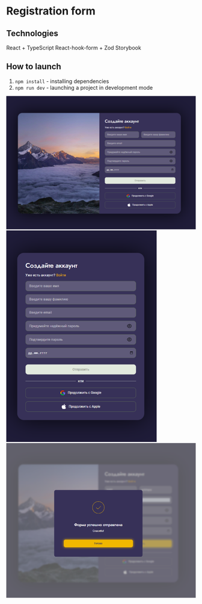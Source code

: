 # Registration form

## Technologies

React + TypeScript
React-hook-form + Zod
Storybook

## How to launch

1. ```npm install``` - installing dependencies
2. ```npm run dev``` - launching a project in development mode

<img src="./public/images/img.png" alt="Описание картинки" width="600" />
<img src="./public/images/img_1.png" alt="Описание картинки" width="400" />
<img src="./public/images/img_2.png" alt="Описание картинки" width="600" />
